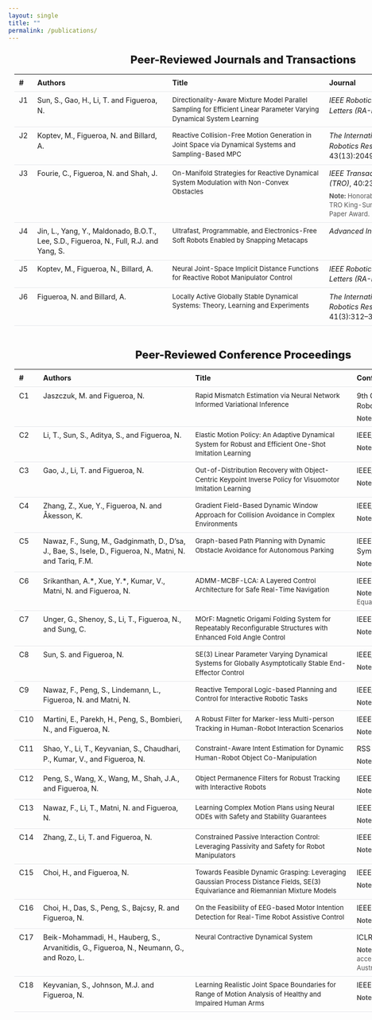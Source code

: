 ```yaml
---
layout: single
title: ""
permalink: /publications/
---
```


<!-- ===== Wide, centered content band ===== -->
<section class="pub-wrap">

  <h2 class="pub-heading">Peer-Reviewed Journals and Transactions</h2>

  <div class="pub-table-wrapper">
    <table class="pub-table">
      <colgroup>
        <col style="width:7%">
        <col style="width:23%">
        <col style="width:46%">
        <col style="width:24%">
        <col style="width:6%">
      </colgroup>
      <thead>
        <tr>
          <th>#</th><th>Authors</th><th>Title</th><th>Journal</th><th>Year</th>
        </tr>
      </thead>
      <tbody>
        <tr>
          <td>J1</td>
          <td>Sun, S., Gao, H., Li, T. and Figueroa, N.</td>
          <td>
            <a href="https://ieeexplore.ieee.org/document/10530930" target="_blank" rel="noopener">
              Directionality-Aware Mixture Model Parallel Sampling for Efficient Linear Parameter Varying Dynamical System Learning
            </a>
          </td>
          <td><em>IEEE Robotics and Automation Letters (RA-L)</em>, 9(7):6248–6255</td>
          <td>2024</td>
        </tr>
        <tr>
          <td>J2</td>
          <td>Koptev, M., Figueroa, N. and Billard, A.</td>
          <td>
            <a href="https://journals.sagepub.com/doi/10.1177/02783649241246557" target="_blank" rel="noopener">
              Reactive Collision-Free Motion Generation in Joint Space via Dynamical Systems and Sampling-Based MPC
            </a>
          </td>
          <td><em>The International Journal of Robotics Research (IJRR)</em>, 43(13):2049–2069</td>
          <td>2024</td>
        </tr>
        <tr>
          <td>J3</td>
          <td>Fourie, C., Figueroa, N. and Shah, J.</td>
          <td>
            <a href="https://ieeexplore.ieee.org/document/10473149" target="_blank" rel="noopener">
              On-Manifold Strategies for Reactive Dynamical System Modulation with Non-Convex Obstacles
            </a>
          </td>
          <td>
            <em>IEEE Transactions on Robotics (TRO)</em>, 40:2390–2409
            <span class="pub-note"><b>Note:</b> Honorable Mention for IEEE TRO King-Sun Fu Memorial Best Paper Award.</span>
          </td>
          <td>2024</td>
        </tr>
        <tr>
          <td>J4</td>
          <td>Jin, L., Yang, Y., Maldonado, B.O.T., Lee, S.D., Figueroa, N., Full, R.J. and Yang, S.</td>
          <td>
            <a href="https://doi.org/10.1002/aisy.202300039" target="_blank" rel="noopener">
              Ultrafast, Programmable, and Electronics-Free Soft Robots Enabled by Snapping Metacaps
            </a>
          </td>
          <td><em>Advanced Intelligent Systems</em></td>
          <td>2023</td>
        </tr>
        <tr>
          <td>J5</td>
          <td>Koptev, M., Figueroa, N., Billard, A.</td>
          <td>
            <a href="https://ieeexplore.ieee.org/document/9976191" target="_blank" rel="noopener">
              Neural Joint-Space Implicit Distance Functions for Reactive Robot Manipulator Control
            </a>
          </td>
          <td><em>IEEE Robotics and Automation Letters (RA-L)</em>, 8(2):480–487</td>
          <td>2023</td>
        </tr>
        <tr>
          <td>J6</td>
          <td>Figueroa, N. and Billard, A.</td>
          <td>
            <a href="https://journals.sagepub.com/doi/10.1177/02783649211030952" target="_blank" rel="noopener">
              Locally Active Globally Stable Dynamical Systems: Theory, Learning and Experiments
            </a>
          </td>
          <td><em>The International Journal of Robotics Research (IJRR)</em>, 41(3):312–347</td>
          <td>2022</td>
        </tr>
      </tbody>
    </table>
  </div>

  <h2 class="pub-heading">Peer-Reviewed Conference Proceedings</h2>

  <div class="pub-table-wrapper">
    <table class="pub-table">
      <colgroup>
        <col style="width:7%">
        <col style="width:23%">
        <col style="width:46%">
        <col style="width:24%">
        <col style="width:6%">
      </colgroup>
      <thead>
        <tr>
          <th>#</th><th>Authors</th><th>Title</th><th>Conference</th><th>Year</th>
        </tr>
      </thead>
      <tbody>
        <tr>
          <td>C1</td><td>Jaszczuk, M. and Figueroa, N.</td>
          <td>
            <a href="https://openreview.net/forum?id=2CIKnIwSta#discussion" target="_blank" rel="noopener">
              Rapid Mismatch Estimation via Neural Network Informed Variational Inference
            </a>
          </td>
          <td>
            9th Conference on Robot Learning (CoRL)
            <span class="pub-note"><b>Note:</b> To appear.</span>
          </td>
          <td>2025</td>
        </tr>
        <tr>
          <td>C2</td><td>Li, T., Sun, S., Aditya, S., and Figueroa, N.</td>
          <td>
            <a href="https://arxiv.org/abs/2503.08029" target="_blank" rel="noopener">
              Elastic Motion Policy: An Adaptive Dynamical System for Robust and Efficient One-Shot Imitation Learning
            </a>
          </td>
          <td>
            IEEE/RSJ IROS
            <span class="pub-note"><b>Note:</b> To appear.</span>
          </td>
          <td>2025</td>
        </tr>
        <tr>
          <td>C3</td><td>Gao, J., Li, T. and Figueroa, N.</td>
          <td>
            <a href="https://arxiv.org/abs/2411.03294" target="_blank" rel="noopener">
              Out-of-Distribution Recovery with Object-Centric Keypoint Inverse Policy for Visuomotor Imitation Learning
            </a>
          </td>
          <td>
            IEEE/RSJ IROS
            <span class="pub-note"><b>Note:</b> To appear.</span>
          </td>
          <td>2025</td>
        </tr>
        <tr>
          <td>C4</td><td>Zhang, Z., Xue, Y., Figueroa, N. and Åkesson, K.</td>
          <td>
            <a href="https://arxiv.org/abs/2504.03260" target="_blank" rel="noopener">
              Gradient Field-Based Dynamic Window Approach for Collision Avoidance in Complex Environments
            </a>
          </td>
          <td>
            IEEE/RSJ IROS
            <span class="pub-note"><b>Note:</b> To appear.</span>
          </td>
          <td>2025</td>
        </tr>
        <tr>
          <td>C5</td><td>Nawaz, F., Sung, M., Gadginmath, D., D’sa, J., Bae, S., Isele, D., Figueroa, N., Matni, N. and Tariq, F.M.</td>
          <td>
            <a href="https://arxiv.org/abs/2504.12616" target="_blank" rel="noopener">
              Graph-based Path Planning with Dynamic Obstacle Avoidance for Autonomous Parking
            </a>
          </td>
          <td>
            IEEE Intelligent Vehicles Symposium (IV)
            <span class="pub-note"><b>Note:</b> Romania.</span>
          </td>
          <td>2025</td>
        </tr>
        <tr>
          <td>C6</td><td>Srikanthan, A.*, Xue, Y.*, Kumar, V., Matni, N. and Figueroa, N.</td>
          <td>
            <a href="https://arxiv.org/abs/2503.02208" target="_blank" rel="noopener">
              ADMM-MCBF-LCA: A Layered Control Architecture for Safe Real-Time Navigation
            </a>
          </td>
          <td>
            IEEE ICRA
            <span class="pub-note"><b>Note:</b> Atlanta, USA — Equal contribution.</span>
          </td>
          <td>2025</td>
        </tr>
        <tr>
          <td>C7</td><td>Unger, G., Shenoy, S., Li, T., Figueroa, N., and Sung, C.</td>
          <td>
            <a href="https://repository.upenn.edu/entities/publication/0c5b8627-d270-455a-9a74-0bd136f28eaa" target="_blank" rel="noopener">
              MOrF: Magnetic Origami Folding System for Repeatably Reconfigurable Structures with Enhanced Fold Angle Control
            </a>
          </td>
          <td>
            IEEE ICRA
            <span class="pub-note"><b>Note:</b> Atlanta, USA.</span>
          </td>
          <td>2025</td>
        </tr>
        <tr>
          <td>C8</td><td>Sun, S. and Figueroa, N.</td>
          <td>
            <a href="https://arxiv.org/abs/2403.16366" target="_blank" rel="noopener">
              SE(3) Linear Parameter Varying Dynamical Systems for Globally Asymptotically Stable End-Effector Control
            </a>
          </td>
          <td>
            IEEE/RSJ IROS
            <span class="pub-note"><b>Note:</b> Abu Dhabi, UAE.</span>
          </td>
          <td>2024</td>
        </tr>
        <tr>
          <td>C9</td><td>Nawaz, F., Peng, S., Lindemann, L., Figueroa, N. and Matni, N.</td>
          <td>
            <a href="https://arxiv.org/abs/2404.19594" target="_blank" rel="noopener">
              Reactive Temporal Logic-based Planning and Control for Interactive Robotic Tasks
            </a>
          </td>
          <td>
            IEEE/RSJ IROS
            <span class="pub-note"><b>Note:</b> Abu Dhabi, UAE.</span>
          </td>
          <td>2024</td>
        </tr>
        <tr>
          <td>C10</td><td>Martini, E., Parekh, H., Peng, S., Bombieri, N., and Figueroa, N.</td>
          <td>
            <a href="https://arxiv.org/abs/2406.01832" target="_blank" rel="noopener">
              A Robust Filter for Marker-less Multi-person Tracking in Human-Robot Interaction Scenarios
            </a>
          </td>
          <td>
            IEEE RO-MAN
            <span class="pub-note"><b>Note:</b> USA.</span>
          </td>
          <td>2024</td>
        </tr>
        <tr>
          <td>C11</td><td>Shao, Y., Li, T., Keyvanian, S., Chaudhari, P., Kumar, V., and Figueroa, N.</td>
          <td>
            <a href="https://bibbase.org/network/publication/shao-li-keyvanian-chadhuari-kumar-figueroa-constraintawareintentestimationfordynamichumanrobotobjectcomanipulation-2024" target="_blank" rel="noopener">
              Constraint-Aware Intent Estimation for Dynamic Human-Robot Object Co-Manipulation
            </a>
          </td>
          <td>
            RSS
            <span class="pub-note"><b>Note:</b> Netherlands.</span>
          </td>
          <td>2024</td>
        </tr>
        <tr>
          <td>C12</td><td>Peng, S., Wang, X., Wang, M., Shah, J.A., and Figueroa, N.</td>
          <td>
            <a href="https://arxiv.org/abs/2403.08231" target="_blank" rel="noopener">
              Object Permanence Filters for Robust Tracking with Interactive Robots
            </a>
          </td>
          <td>
            IEEE ICRA
            <span class="pub-note"><b>Note:</b> Yokohama, Japan.</span>
          </td>
          <td>2024</td>
        </tr>
        <tr>
          <td>C13</td><td>Nawaz, F., Li, T., Matni, N. and Figueroa, N.</td>
          <td>
            <a href="https://arxiv.org/abs/2308.00186" target="_blank" rel="noopener">
              Learning Complex Motion Plans using Neural ODEs with Safety and Stability Guarantees
            </a>
          </td>
          <td>
            IEEE ICRA
            <span class="pub-note"><b>Note:</b> Yokohama, Japan.</span>
          </td>
          <td>2024</td>
        </tr>
        <tr>
          <td>C14</td><td>Zhang, Z., Li, T. and Figueroa, N.</td>
          <td>
            <a href="https://arxiv.org/abs/2403.09853" target="_blank" rel="noopener">
              Constrained Passive Interaction Control: Leveraging Passivity and Safety for Robot Manipulators
            </a>
          </td>
          <td>
            IEEE ICRA
            <span class="pub-note"><b>Note:</b> Yokohama, Japan.</span>
          </td>
          <td>2024</td>
        </tr>
        <tr>
          <td>C15</td><td>Choi, H., and Figueroa, N.</td>
          <td>
            <a href="https://arxiv.org/abs/2311.02576" target="_blank" rel="noopener">
              Towards Feasible Dynamic Grasping: Leveraging Gaussian Process Distance Fields, SE(3) Equivariance and Riemannian Mixture Models
            </a>
          </td>
          <td>
            IEEE ICRA
            <span class="pub-note"><b>Note:</b> Japan.</span>
          </td>
          <td>2024</td>
        </tr>
        <tr>
          <td>C16</td><td>Choi, H., Das, S., Peng, S., Bajcsy, R. and Figueroa, N.</td>
          <td>
            <a href="https://arxiv.org/abs/2403.08149" target="_blank" rel="noopener">
              On the Feasibility of EEG-based Motor Intention Detection for Real-Time Robot Assistive Control
            </a>
          </td>
          <td>
            IEEE ICRA
            <span class="pub-note"><b>Note:</b> Yokohama, Japan.</span>
          </td>
          <td>2024</td>
        </tr>
        <tr>
          <td>C17</td><td>Beik-Mohammadi, H., Hauberg, S., Arvanitidis, G., Figueroa, N., Neumann, G., and Rozo, L.</td>
          <td>
            <a href="https://openreview.net/forum?id=iAYIRHOYy8" target="_blank" rel="noopener">
              Neural Contractive Dynamical System
            </a>
          </td>
          <td>
            ICLR
            <span class="pub-note"><b>Note:</b> Spotlight (5% acceptance rate). Vienna, Austria.</span>
          </td>
          <td>2024</td>
        </tr>
        <tr>
          <td>C18</td><td>Keyvanian, S., Johnson, M.J. and Figueroa, N.</td>
          <td>
            <a href="https://sites.google.com/seas.upenn.edu/learning-rom/home" target="_blank" rel="noopener">
              Learning Realistic Joint Space Boundaries for Range of Motion Analysis of Healthy and Impaired Human Arms
            </a>
          </td>
          <td>
            IEEE Humanoids
            <span class="pub-note"><b>Note:</b> Austin, USA.</span>
          </td>
          <td>2023</td>
        </tr>
      </tbody>
    </table>
  </div>

</section>

<style>
/* 🔕 Hide the Minimal Mistakes pager on this page */
.pagination{ display:none !important; }

/* 🔕 Hide RSS/Feed icon only on this page */
.page__footer-follow .social-icons li:has(a[href$="feed.xml"]),
.page__footer-follow .social-icons li:has(.fa-rss),
.page__footer-follow .social-icons a[href$="feed.xml"],
.page__footer-follow .social-icons .fa-rss{
  display:none !important;
}

/* Keep the content nicely centered and wide */
.pub-wrap{
  width: min(96vw, 1400px);
  margin: 0 auto 1.6rem;
  padding: 0 0.75rem;
}

/* Optional desktop-only left nudge */
@media (min-width: 1500px){
  .pub-wrap{ margin-left: -400px; margin-right: auto; }
}
@media (max-width: 1499.98px){
  .pub-wrap{ margin-left: auto; margin-right: auto; }
}

/* Section headings — smaller */
.pub-heading{
  margin: 1.4rem 0 0.6rem;
  text-align: center;
  font-size: clamp(1.05rem, 1.1vw + .7rem, 1.55rem);
  font-weight: 800;
}

/* Let tables scroll horizontally on very narrow screens */
.pub-table-wrapper{
  overflow-x: auto;
  -webkit-overflow-scrolling: touch;
}

/* Table look & spacing — smaller body font */
.pub-table{
  width: 100%;
  border-collapse: collapse;
  margin: 0.4rem 0 1.4rem;
  font-size: 0.92rem;
  line-height: 1.45;
  table-layout: fixed;
}
.pub-table thead th{ font-weight: 700; }
.pub-table td, .pub-table th{
  border-bottom: 1px solid #e5e7eb;
  padding: 0.5rem 0.7rem;
  text-align: left;
  vertical-align: top;
}

/* Long Title/Journal cells wrap nicely */
.pub-table td:nth-child(3),
.pub-table td:nth-child(4){
  word-break: normal;
  overflow-wrap: anywhere;
}

/* Link size */
.pub-table a{ font-size: 0.92em; text-decoration: none; }
.pub-table a:hover{ text-decoration: underline; }

/* Inline note styling (now placed in Journal/Conference cells) */
.pub-note{
  display: block;
  margin-top: 0.35rem;
  font-size: 0.9em;
  color: #555;
}

/* Mobile tweaks */
@media (max-width: 980px){
  .pub-table{ table-layout: auto; }
  .pub-table col{ width: auto !important; }
  .pub-table td, .pub-table th{
    padding: 0.45rem 0.6rem;
    font-size: 0.9rem;
    line-height: 1.4;
  }
}
@media (max-width: 480px){
  .pub-heading{ font-size: clamp(1rem, 1.6vw + .75rem, 1.35rem); }
  .pub-table{ font-size: 0.88rem; }
  .pub-table td, .pub-table th{ padding: 0.4rem 0.55rem; }
}
</style>
